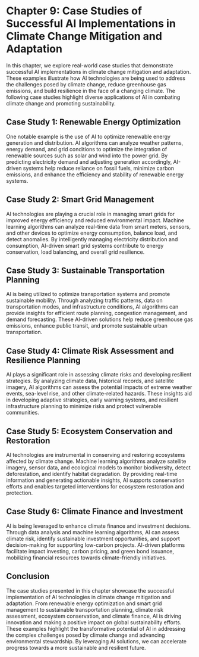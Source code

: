 Chapter 9: Case Studies of Successful AI Implementations in Climate Change Mitigation and Adaptation
====================================================================================================

In this chapter, we explore real-world case studies that demonstrate successful AI implementations in climate change mitigation and adaptation. These examples illustrate how AI technologies are being used to address the challenges posed by climate change, reduce greenhouse gas emissions, and build resilience in the face of a changing climate. The following case studies highlight diverse applications of AI in combating climate change and promoting sustainability.

Case Study 1: Renewable Energy Optimization
-------------------------------------------

One notable example is the use of AI to optimize renewable energy generation and distribution. AI algorithms can analyze weather patterns, energy demand, and grid conditions to optimize the integration of renewable sources such as solar and wind into the power grid. By predicting electricity demand and adjusting generation accordingly, AI-driven systems help reduce reliance on fossil fuels, minimize carbon emissions, and enhance the efficiency and stability of renewable energy systems.

Case Study 2: Smart Grid Management
-----------------------------------

AI technologies are playing a crucial role in managing smart grids for improved energy efficiency and reduced environmental impact. Machine learning algorithms can analyze real-time data from smart meters, sensors, and other devices to optimize energy consumption, balance load, and detect anomalies. By intelligently managing electricity distribution and consumption, AI-driven smart grid systems contribute to energy conservation, load balancing, and overall grid resilience.

Case Study 3: Sustainable Transportation Planning
-------------------------------------------------

AI is being utilized to optimize transportation systems and promote sustainable mobility. Through analyzing traffic patterns, data on transportation modes, and infrastructure conditions, AI algorithms can provide insights for efficient route planning, congestion management, and demand forecasting. These AI-driven solutions help reduce greenhouse gas emissions, enhance public transit, and promote sustainable urban transportation.

Case Study 4: Climate Risk Assessment and Resilience Planning
-------------------------------------------------------------

AI plays a significant role in assessing climate risks and developing resilient strategies. By analyzing climate data, historical records, and satellite imagery, AI algorithms can assess the potential impacts of extreme weather events, sea-level rise, and other climate-related hazards. These insights aid in developing adaptive strategies, early warning systems, and resilient infrastructure planning to minimize risks and protect vulnerable communities.

Case Study 5: Ecosystem Conservation and Restoration
----------------------------------------------------

AI technologies are instrumental in conserving and restoring ecosystems affected by climate change. Machine learning algorithms analyze satellite imagery, sensor data, and ecological models to monitor biodiversity, detect deforestation, and identify habitat degradation. By providing real-time information and generating actionable insights, AI supports conservation efforts and enables targeted interventions for ecosystem restoration and protection.

Case Study 6: Climate Finance and Investment
--------------------------------------------

AI is being leveraged to enhance climate finance and investment decisions. Through data analysis and machine learning algorithms, AI can assess climate risk, identify sustainable investment opportunities, and support decision-making for supporting low-carbon projects. AI-driven platforms facilitate impact investing, carbon pricing, and green bond issuance, mobilizing financial resources towards climate-friendly initiatives.

Conclusion
----------

The case studies presented in this chapter showcase the successful implementation of AI technologies in climate change mitigation and adaptation. From renewable energy optimization and smart grid management to sustainable transportation planning, climate risk assessment, ecosystem conservation, and climate finance, AI is driving innovation and making a positive impact on global sustainability efforts. These examples highlight the transformative potential of AI in addressing the complex challenges posed by climate change and advancing environmental stewardship. By leveraging AI solutions, we can accelerate progress towards a more sustainable and resilient future.
